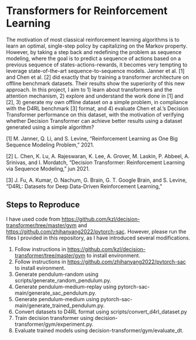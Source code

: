 # Transformers for Reinforcement Learning

The motivation of most classical reinforcement learning algorithms is to learn an optimal, single-step policy by capitalizing on the Markov property. However, by taking a step back and redefining the problem as sequence modeling, where the goal is to predict a sequence of actions based on a previous sequence of states-actions-rewards, it becomes very tempting to leverage state-of-the-art sequence-to-sequence models. Janner et al. [1] and Chen et al. [2] did exactly that by training a transformer architecture on offline benchmark datasets. Their results show the superiority of this new approach. In this project, I aim to 1) learn about transformers and the attention mechanism, 2) explore and understand the work done in [1] and [2], 3) generate my own offline dataset on a simple problem, in compliance with the D4RL benchmark [3] format, and 4) evaluate Chen et al.’s Decision Transformer performance on this dataset, with the motivation of verifying whether Decision Transformer can achieve better results using a dataset generated using a simple algorithm?

[1] M. Janner, Q. Li, and S. Levine, “Reinforcement Learning as One Big Sequence Modeling Problem,” 2021.

[2] L. Chen, K. Lu, A. Rajeswaran, K. Lee, A. Grover, M. Laskin, P. Abbeel, A. Srinivas, and I. Mordatch, “Decision Transformer: Reinforcement Learning via Sequence Modeling,” jun 2021.

[3] J. Fu, A. Kumar, O. Nachum, G. Brain, G. T. Google Brain, and S. Levine, “D4RL: Datasets for Deep Data-Driven Reinforcement Learning,”

## Steps to Reproduce
I have used code from https://github.com/kzl/decision-transformer/tree/master/gym and https://github.com/zhihanyang2022/pytorch-sac. However, please run the files I provided in this repository, as I have introduced several modifications.

1. Follow instructions in https://github.com/kzl/decision-transformer/tree/master/gym to install environment.
2. Follow instructions in https://github.com/zhihanyang2022/pytorch-sac to install evironment.
3. Generate pendulum-random using scripts/generate_random_pendulum.py.
4. Generate pendulum-medium-replay using pytorch-sac-main/generate_sac_pendulum.py.
5. Generate pendulum-medium using pytorch-sac-main/generate_trained_pendulum.py.
6. Convert datasets to D4RL format using scripts/convert_d4rl_dataset.py
7. Train decision transformer using decision-transformer/gym/experiment.py.
8. Evaluate trained models using decision-transformer/gym/evaluate_dt.
